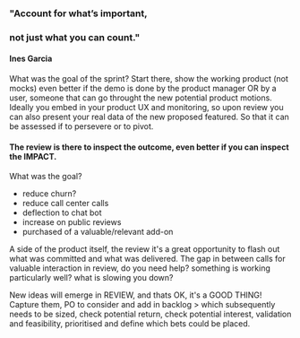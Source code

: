 
### "Account for what’s important,
### not just what you can count."
#### Ines Garcia

What was the goal of the sprint? Start there, show the working product (not mocks) even better if the demo is done by the product manager OR by a user, someone that can go throught the new potential product motions.
Ideally you embed in your product UX and monitoring, so upon review you can also present your real data of the new proposed featured. So that it can be assessed if to persevere or to pivot.

#### The review is there to inspect the outcome, even better if you can inspect the IMPACT.
What was the goal?
* reduce churn?
* reduce call center calls
* deflection to chat bot
* increase on public reviews
* purchased of a valuable/relevant add-on 

A side of the product itself, the review it's a great opportunity to flash out what was committed and what was delivered.
The gap in between calls for valuable interaction in review, do you need help? something is working particularly well? what is slowing you down?

New ideas will emerge in REVIEW, and thats OK, it's a GOOD THING!
Capture them, PO to consider and add in backlog > which subsequently needs to be sized, check potential return, check potential interest, validation and feasibility, prioritised and define which bets could be placed.
